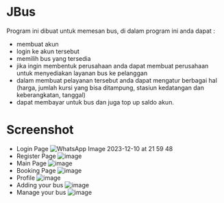 
# JBus

Program ini dibuat untuk memesan bus, di dalam program ini anda dapat :
- membuat akun
- login ke akun tersebut
- memilih bus yang tersedia
- jika ingin membentuk perusahaan anda dapat membuat perusahaan untuk menyediakan layanan bus ke pelanggan
- dalam membuat pelayanan tersebut anda dapat mengatur berbagai hal (harga, jumlah kursi yang bisa ditampung, stasiun kedatangan dan keberangkatan, tanggal)
- dapat membayar untuk bus dan juga top up saldo akun. 

# Screenshot
- Login Page
![WhatsApp Image 2023-12-10 at 21 59 48](https://github.com/elnbillie/JBus-android/assets/91791481/72cc12a4-1b88-4688-a933-0a98bbc1024d)
- Register Page
![image](https://github.com/elnbillie/JBus-android/assets/91791481/d70540d4-a7f8-445b-aa02-e27f41b2dc05)
- Main Page
![image](https://github.com/elnbillie/JBus-android/assets/91791481/3ab1c0fd-c48d-4eaf-9d3d-1aba42b32b73)
- Booking Page
![image](https://github.com/elnbillie/JBus-android/assets/91791481/80e784f7-61b2-41af-9c39-8e5055fd4a33)
- Profile
![image](https://github.com/elnbillie/JBus-android/assets/91791481/d0350698-7184-4189-9395-d480ef83c6cc)
- Adding your bus
![image](https://github.com/elnbillie/JBus-android/assets/91791481/a5271f95-97a2-49f3-8fd9-33695709af7c)
- Manage your bus
![image](https://github.com/elnbillie/JBus-android/assets/91791481/c83ca41f-fc8c-4612-8fb2-160e75121dd6)





